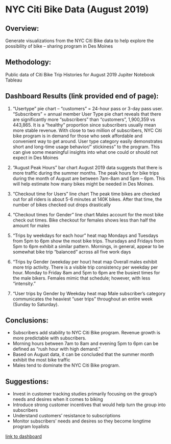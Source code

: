 # NYC Citi Bike Data (August 2019)
## Overview: 
Generate visualizations from the NYC Citi Bike data to help explore the possibility of bike – sharing program in Des Moines

## Methodology:
Public data of Citi Bike Trip Histories for August 2019
Jupiter Notebook
Tableau

## Dashboard Results (link provided end of page):
1.	“Usertype” pie chart – “customers” = 24-hour pass or 3-day pass user.  “Subscribers” = annual member
User Type pie chart reveals that there are significantly more “subscribers” than “customers”, 1,900,359 vs 443,865.  It is a “healthy” proportion since subscribers usually mean more stable revenue.  With close to two million of subscribers, NYC Citi bike program is in demand for those who seek affordable and convenient way to get around.  User type category easily demonstrates short and long-time usage behavior/” stickiness” to the program.  This can give some meaningful insights into what one could or should not expect in Des Moines 

2.	“August Peak Hours” bar chart 
August 2019 data suggests that there is more traffic during the summer months.  The peak hours for bike trips during the month of August are between 7am-8am and 5pm – 6pm.  This will help estimate how many bikes might be needed in Des Moines.
  
3.	“Checkout time for Users” line chart
The peak time bikes are checked out for all riders is about 5-6 minutes at 140K bikes.  After that time, the number of bikes checked out drops drastically 
    
4.	“Checkout times for Gender” line chart
Males account for the most bike check out times.  Bike checkout for females shows less than half the amount for males

5.	“Trips by weekdays for each hour” heat map
Mondays and Tuesdays from 5pm to 6pm show the most bike trips.  Thursdays and Fridays from 5pm to 6pm exhibit a similar pattern.  Mornings, in general, appear to be somewhat bike trip “balanced” across all five work days

6.	“Trips by Gender (weekday per hour) heat map
Overall males exhibit more trip activity.  There is a visible trip consistency per weekday per hour.  Monday to Friday 8am and 5pm to 6pm are the busiest times for the male bikers.  Females mimic that schedule; however, with less “intensity.”
  
7.	“User trips by Gender by Weekday heat map
Male subscriber’s category communicates the heaviest “user trips” throughout an entire week (Sunday to Saturday).

 ## Conclusions:
-	Subscribers add stability to NYC Citi Bike program.  Revenue growth is more predictable with subscribers.
-	Morning hours between 7am to 8am and evening 5pm to 6pm can be defined as “rush hour with high demand.”
-	Based on August data, it can be concluded that the summer month exhibit the most bike traffic
-	Males tend to dominate the NYC Citi Bike program.
## Suggestions:
-	Invest in customer tracking studies primarily focusing on the group’s needs and desires when it comes to biking
-	Introduce strong customer incentives that would help turn the group into subscribers
-	Understand customers’ resistance to subscriptions
-	Monitor subscribers’ needs and desires so they become longtime program loyalists

  [link to dashboard](https://public.tableau.com/app/profile/aggie.jasinski/viz/Challenge14-checkouttimesbyGender/NYCCitiBikeStory?publish=yes)
  
